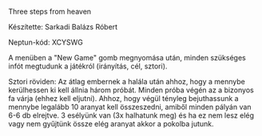 Three steps from heaven

Készítette: Sarkadi Balázs Róbert

Neptun-kód: XCYSWG

A menüben a "New Game" gomb megnyomása után, minden szükséges infót megtudunk a játékról (irányítás, cél, sztori).

Sztori röviden:
Az átlag embernek a halála után ahhoz, hogy a mennybe kerülhessen ki kell állnia három próbát. 
Minden próba végén az a bizonyos fa várja (ehhez kell eljutni). Ahhoz, hogy végül tényleg
bejuthassunk a mennybe legalább 10 aranyat kell összeszedni, amiből minden pályán van 6-6 db elrejtve. 
3 esélyünk van (3x halhatunk meg) és ha ez nem lesz elég vagy nem gyűjtünk össze elég aranyat akkor a 
pokolba jutunk. 

